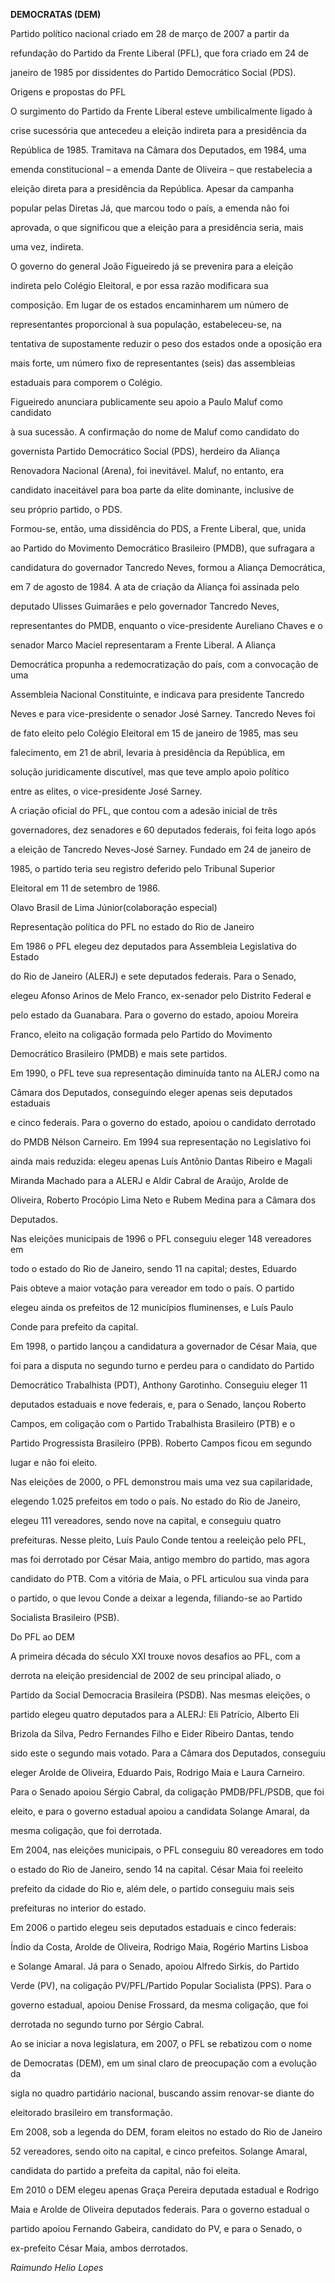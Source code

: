 **DEMOCRATAS (DEM)**



Partido político nacional criado em 28 de março de 2007 a partir da

refundação do Partido da Frente Liberal (PFL), que fora criado em 24 de

janeiro de 1985 por dissidentes do Partido Democrático Social (PDS).



Origens e propostas do PFL



O surgimento do Partido da Frente Liberal esteve umbilicalmente ligado à

crise sucessória que antecedeu a eleição indireta para a presidência da

República de 1985. Tramitava na Câmara dos Deputados, em 1984, uma

emenda constitucional – a emenda Dante de Oliveira – que restabelecia a

eleição direta para a presidência da República. Apesar da campanha

popular pelas Diretas Já, que marcou todo o país, a emenda não foi

aprovada, o que significou que a eleição para a presidência seria, mais

uma vez, indireta.



O governo do general João Figueiredo já se prevenira para a eleição

indireta pelo Colégio Eleitoral, e por essa razão modificara sua

composição. Em lugar de os estados encaminharem um número de

representantes proporcional à sua população, estabeleceu-se, na

tentativa de supostamente reduzir o peso dos estados onde a oposição era

mais forte, um número fixo de representantes (seis) das assembleias

estaduais para comporem o Colégio.



Figueiredo anunciara publicamente seu apoio a Paulo Maluf como candidato

à sua sucessão. A confirmação do nome de Maluf como candidato do

governista Partido Democrático Social (PDS), herdeiro da Aliança

Renovadora Nacional (Arena), foi inevitável. Maluf, no entanto, era

candidato inaceitável para boa parte da elite dominante, inclusive de

seu próprio partido, o PDS.



Formou-se, então, uma dissidência do PDS, a Frente Liberal, que, unida

ao Partido do Movimento Democrático Brasileiro (PMDB), que sufragara a

candidatura do governador Tancredo Neves, formou a Aliança Democrática,

em 7 de agosto de 1984. A ata de criação da Aliança foi assinada pelo

deputado Ulisses Guimarães e pelo governador Tancredo Neves,

representantes do PMDB, enquanto o vice-presidente Aureliano Chaves e o

senador Marco Maciel representaram a Frente Liberal. A Aliança

Democrática propunha a redemocratização do país, com a convocação de uma

Assembleia Nacional Constituinte, e indicava para presidente Tancredo

Neves e para vice-presidente o senador José Sarney. Tancredo Neves foi

de fato eleito pelo Colégio Eleitoral em 15 de janeiro de 1985, mas seu

falecimento, em 21 de abril, levaria à presidência da República, em

solução juridicamente discutível, mas que teve amplo apoio político

entre as elites, o vice-presidente José Sarney.



A criação oficial do PFL, que contou com a adesão inicial de três

governadores, dez senadores e 60 deputados federais, foi feita logo após

a eleição de Tancredo Neves-José Sarney. Fundado em 24 de janeiro de

1985, o partido teria seu registro deferido pelo Tribunal Superior

Eleitoral em 11 de setembro de 1986.



Olavo Brasil de Lima Júnior(colaboração especial)



Representação política do PFL no estado do Rio de Janeiro



Em 1986 o PFL elegeu dez deputados para Assembleia Legislativa do Estado

do Rio de Janeiro (ALERJ) e sete deputados federais. Para o Senado,

elegeu Afonso Arinos de Melo Franco, ex-senador pelo Distrito Federal e

pelo estado da Guanabara. Para o governo do estado, apoiou Moreira

Franco, eleito na coligação formada pelo Partido do Movimento

Democrático Brasileiro (PMDB) e mais sete partidos.



Em 1990, o PFL teve sua representação diminuída tanto na ALERJ como na

Câmara dos Deputados, conseguindo eleger apenas seis deputados estaduais

e cinco federais. Para o governo do estado, apoiou o candidato derrotado

do PMDB Nélson Carneiro. Em 1994 sua representação no Legislativo foi

ainda mais reduzida: elegeu apenas Luís Antônio Dantas Ribeiro e Magali

Miranda Machado para a ALERJ e Aldir Cabral de Araújo, Arolde de

Oliveira, Roberto Procópio Lima Neto e Rubem Medina para a Câmara dos

Deputados.



Nas eleições municipais de 1996 o PFL conseguiu eleger 148 vereadores em

todo o estado do Rio de Janeiro, sendo 11 na capital; destes, Eduardo

Pais obteve a maior votação para vereador em todo o país. O partido

elegeu ainda os prefeitos de 12 municípios fluminenses, e Luís Paulo

Conde para prefeito da capital.



Em 1998, o partido lançou a candidatura a governador de César Maia, que

foi para a disputa no segundo turno e perdeu para o candidato do Partido

Democrático Trabalhista (PDT), Anthony Garotinho. Conseguiu eleger 11

deputados estaduais e nove federais, e, para o Senado, lançou Roberto

Campos, em coligação com o Partido Trabalhista Brasileiro (PTB) e o

Partido Progressista Brasileiro (PPB). Roberto Campos ficou em segundo

lugar e não foi eleito.



Nas eleições de 2000, o PFL demonstrou mais uma vez sua capilaridade,

elegendo 1.025 prefeitos em todo o país. No estado do Rio de Janeiro,

elegeu 111 vereadores, sendo nove na capital, e conseguiu quatro

prefeituras. Nesse pleito, Luís Paulo Conde tentou a reeleição pelo PFL,

mas foi derrotado por César Maia, antigo membro do partido, mas agora

candidato do PTB. Com a vitória de Maia, o PFL articulou sua vinda para

o partido, o que levou Conde a deixar a legenda, filiando-se ao Partido

Socialista Brasileiro (PSB).



Do PFL ao DEM



A primeira década do século XXI trouxe novos desafios ao PFL, com a

derrota na eleição presidencial de 2002 de seu principal aliado, o

Partido da Social Democracia Brasileira (PSDB). Nas mesmas eleições, o

partido elegeu quatro deputados para a ALERJ: Eli Patrício, Alberto Eli

Brizola da Silva, Pedro Fernandes Filho e Eider Ribeiro Dantas, tendo

sido este o segundo mais votado. Para a Câmara dos Deputados, conseguiu

eleger Arolde de Oliveira, Eduardo Pais, Rodrigo Maia e Laura Carneiro.

Para o Senado apoiou Sérgio Cabral, da coligação PMDB/PFL/PSDB, que foi

eleito, e para o governo estadual apoiou a candidata Solange Amaral, da

mesma coligação, que foi derrotada.



Em 2004, nas eleições municipais, o PFL conseguiu 80 vereadores em todo

o estado do Rio de Janeiro, sendo 14 na capital. César Maia foi reeleito

prefeito da cidade do Rio e, além dele, o partido conseguiu mais seis

prefeituras no interior do estado.



Em 2006 o partido elegeu seis deputados estaduais e cinco federais:

Índio da Costa, Arolde de Oliveira, Rodrigo Maia, Rogério Martins Lisboa

e Solange Amaral. Já para o Senado, apoiou Alfredo Sirkis, do Partido

Verde (PV), na coligação PV/PFL/Partido Popular Socialista (PPS). Para o

governo estadual, apoiou Denise Frossard, da mesma coligação, que foi

derrotada no segundo turno por Sérgio Cabral.



Ao se iniciar a nova legislatura, em 2007, o PFL se rebatizou com o nome

de Democratas (DEM), em um sinal claro de preocupação com a evolução da

sigla no quadro partidário nacional, buscando assim renovar-se diante do

eleitorado brasileiro em transformação.



Em 2008, sob a legenda do DEM, foram eleitos no estado do Rio de Janeiro

52 vereadores, sendo oito na capital, e cinco prefeitos. Solange Amaral,

candidata do partido a prefeita da capital, não foi eleita.



Em 2010 o DEM elegeu apenas Graça Pereira deputada estadual e Rodrigo

Maia e Arolde de Oliveira deputados federais. Para o governo estadual o

partido apoiou Fernando Gabeira, candidato do PV, e para o Senado, o

ex-prefeito César Maia, ambos derrotados.



*Raimundo Helio Lopes*



